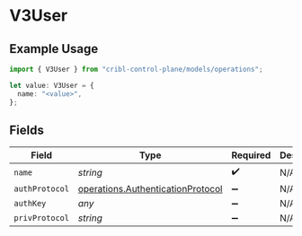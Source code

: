 # V3User

## Example Usage

```typescript
import { V3User } from "cribl-control-plane/models/operations";

let value: V3User = {
  name: "<value>",
};
```

## Fields

| Field                                                                                  | Type                                                                                   | Required                                                                               | Description                                                                            |
| -------------------------------------------------------------------------------------- | -------------------------------------------------------------------------------------- | -------------------------------------------------------------------------------------- | -------------------------------------------------------------------------------------- |
| `name`                                                                                 | *string*                                                                               | :heavy_check_mark:                                                                     | N/A                                                                                    |
| `authProtocol`                                                                         | [operations.AuthenticationProtocol](../../models/operations/authenticationprotocol.md) | :heavy_minus_sign:                                                                     | N/A                                                                                    |
| `authKey`                                                                              | *any*                                                                                  | :heavy_minus_sign:                                                                     | N/A                                                                                    |
| `privProtocol`                                                                         | *string*                                                                               | :heavy_minus_sign:                                                                     | N/A                                                                                    |